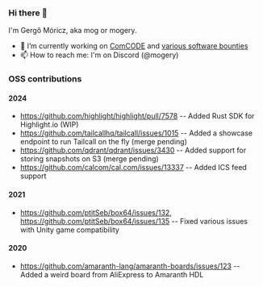 ### Hi there 👋

I'm Gergő Móricz, aka mog or mogery.

- 🔭 I’m currently working on [ComCODE](https://comcode.org) and [various software bounties](https://algora.io/@/mogery)
- 📫 How to reach me: I'm on Discord (@mogery)

### OSS contributions
#### 2024
- https://github.com/highlight/highlight/pull/7578 -- Added Rust SDK for Highlight.io (WIP)
- https://github.com/tailcallhq/tailcall/issues/1015 -- Added a showcase endpoint to run Tailcall on the fly (merge pending)
- https://github.com/qdrant/qdrant/issues/3430 -- Added support for storing snapshots on S3 (merge pending)
- https://github.com/calcom/cal.com/issues/13337 -- Added ICS feed support

#### 2021
- https://github.com/ptitSeb/box64/issues/132, https://github.com/ptitSeb/box64/issues/135 -- Fixed various issues with Unity game compatibility

#### 2020
- https://github.com/amaranth-lang/amaranth-boards/issues/123 -- Added a weird board from AliExpress to Amaranth HDL
